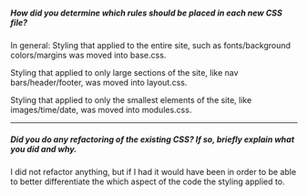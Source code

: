 ##### How did you determine which rules should be placed in each new CSS file?

In general:
  Styling that applied to the entire site, such as fonts/background colors/margins was moved into base.css.

  Styling that applied to only large sections of the site, like nav bars/header/footer, was moved into layout.css.

  Styling that applied to only the smallest elements of the site, like images/time/date, was moved into modules.css.


---

##### Did you do any refactoring of the existing CSS? If so, briefly explain what you did and why.

I did not refactor anything, but if I had it would have been in order to be able to better differentiate the which aspect of the code the styling applied to.

